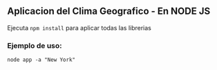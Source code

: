 ## Aplicacion del Clima Geografico - En NODE JS

Ejecuta ``` npm install ``` para aplicar todas las librerias

### Ejemplo de uso: 
```
node app -a "New York" 
```

